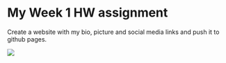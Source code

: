 # My Week 1 HW assignment

Create a website with my bio, picture and social media links and push it to github pages.

![](https://www.dropbox.com/s/xnnwujhfyloq4xd/Screen%20Shot%202015-08-15%20at%209.57.20%20PM.png)
